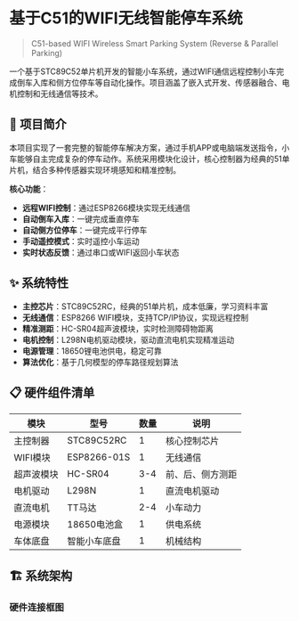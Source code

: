 # 基于C51的WIFI无线智能停车系统

> C51-based WIFI Wireless Smart Parking System (Reverse & Parallel Parking)

一个基于STC89C52单片机开发的智能小车系统，通过WIFI通信远程控制小车完成倒车入库和侧方位停车等自动化操作。项目涵盖了嵌入式开发、传感器融合、电机控制和无线通信等技术。

## 🚗 项目简介

本项目实现了一套完整的智能停车解决方案，通过手机APP或电脑端发送指令，小车能够自主完成复杂的停车动作。系统采用模块化设计，核心控制器为经典的51单片机，结合多种传感器实现环境感知和精准控制。

**核心功能**：
- **远程WIFI控制**：通过ESP8266模块实现无线通信
- **自动倒车入库**：一键完成垂直停车
- **自动侧方位停车**：一键完成平行停车
- **手动遥控模式**：实时遥控小车运动
- **实时状态反馈**：通过串口或WIFI返回小车状态

## ✨ 系统特性

- **主控芯片**：STC89C52RC，经典的51单片机，成本低廉，学习资料丰富
- **无线通信**：ESP8266 WIFI模块，支持TCP/IP协议，实现远程控制
- **精准测距**：HC-SR04超声波模块，实时检测障碍物距离
- **电机控制**：L298N电机驱动模块，驱动直流电机实现精准运动
- **电源管理**：18650锂电池供电，稳定可靠
- **算法优化**：基于几何模型的停车路径规划算法

## 📋 硬件组件清单

| 模块 | 型号 | 数量 | 说明 |
|------|------|------|------|
| 主控制器 | STC89C52RC | 1 | 核心控制芯片 |
| WIFI模块 | ESP8266-01S | 1 | 无线通信 |
| 超声波模块 | HC-SR04 | 3-4 | 前、后、侧方测距 |
| 电机驱动 | L298N | 1 | 直流电机驱动 |
| 直流电机 | TT马达 | 2-4 | 小车动力 |
| 电源模块 | 18650电池盒 | 1 | 供电系统 |
| 车体底盘 | 智能小车底盘 | 1 | 机械结构 |

## 🏗️ 系统架构

### 硬件连接框图
